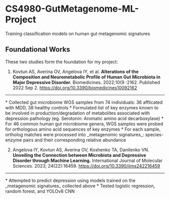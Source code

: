 # CS4980-GutMetagenome-ML-Project
Training classification models on human gut metagenomic signatures 

## Foundational Works
These two studies form the foundation for my project: 

1.	Kovtun AS, Averina OV, Angelova IY, et al. **Alterations of the Composition and Neurometabolic Profile of Human Gut Microbiota in Major Depressive Disorder.** Biomedicines. 2022;10(9 :2162. Published 2022 Sep 2. https://doi.org/10.3390/biomedicines10092162
<hr>
    * Collected gut microbiome WGS samples from 74 individuals: 36 afflicated with MDD, 38 healthy controls
    * Formulated list of key enzymes known to be involved in production/degradation of metabolites associated with depression pathology (eg. Serotonin: Aromatic amino acid decarboxylase)
    * For 46 common human gut microbiome genera, WGS samples were probed for orthologous amino acid sequences of key enzymes 
    * For each sample, ortholog matches were processed into _metagenomic signatures_: species-enzyme pairs and their corresponding relative abundance


2.	Angelova IY, Kovtun AS, Averina OV, Koshenko TA, Danilenko VN. **Unveiling the Connection between Microbiota and Depressive Disorder through Machine Learning.** International Journal of Molecular Sciences. 2023; 24(22):16459. https://doi.org/10.3390/ijms242216459
<hr>
    * Attempted to predict depression using models trained on the _metagenomic signatures_ collected above
    * Tested logistic regression, random forest, and YOLOv8 CNN